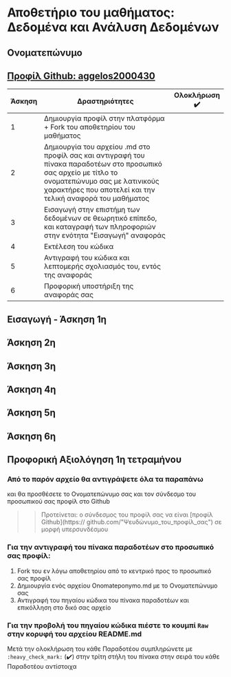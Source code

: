 
# Αποθετήριο του μαθήματος: Δεδομένα και Ανάλυση Δεδομένων

## Ονοματεπώνυμο
## [Προφίλ Github: aggelos2000430](https://github.com/aggelos2000430)

| Άσκηση | Δραστηριότητες | Ολοκλήρωση :heavy_check_mark: |
| --- | --- | --- |
| 1 | Δημιουργία προφίλ στην πλατφόρμα + Fork του αποθετηρίου του μαθήματος|  |
| 2 | Δημιουργία του αρχείου .md στο προφίλ σας και αντιγραφή του πίνακα παραδοτέων στο προσωπικό σας αρχείο με τίτλο το ονοματεπώνυμο σας με λατινικούς χαρακτήρες που αποτελεί και την τελική αναφορά του μαθήματος|  |
| 3 | Εισαγωγή στην επιστήμη των δεδομένων σε θεωρητικό επίπεδο, και καταγραφή των πληροφοριών στην ενότητα "Εισαγωγή" αναφοράς |  |
| 4 | Εκτέλεση του κώδικα |  |
| 5 | Αντιγραφή του κώδικα και λεπτομερής σχολιασμός του, εντός της αναφοράς |  |
| 6 | Προφορική υποστήριξη της αναφοράς σας |  |

## Εισαγωγή - Άσκηση 1η

## Άσκηση 2η

## Άσκηση 3η

## Άσκηση 4η

## Άσκηση 5η

## Άσκηση 6η

## Προφορική Αξιολόγηση 1η τετραμήνου

### Από το παρόν αρχείο θα αντιγράψετε όλα τα παραπάνω 
και θα προσθέσετε το Ονοματεπώνυμο σας και τον σύνδεσμο του προσωπικού σας προφίλ στο Github
>>Προτείνεται: ο σύνδεσμος του προφίλ σας να είναι [προφίλ Github](https:// github.com/"Ψευδώνυμο_του_προφίλ_σας") σε μορφή υπερσυνδέσμου


### Για την αντιγραφή του πίνακα παραδοτέων στο προσωπικό σας προφίλ:
  1. Fork του εν λόγω αποθετηρίου από το κεντρικό προς το προσωπικό σας προφίλ
  2. Δημιουργία ενός αρχείου Onomateponymo.md με το Ονοματεπώνυμο σας
  3. Αντιγραφή του πηγαίου κώδικα του πίνακα παραδοτέων και επικόλληση στο δικό σας αρχείο
  
### Για την προβολή του πηγαίου κώδικα πιέστε το κουμπί `Raw` στην κορυφή του αρχείου README.md

Μετά την ολοκλήρωση του κάθε Παραδοτέου συμπληρώνετε με `:heavy_check_mark:` (:heavy_check_mark:) στην τρίτη στήλη του πίνακα στην σειρά του κάθε Παραδοτέου αντίστοιχα
